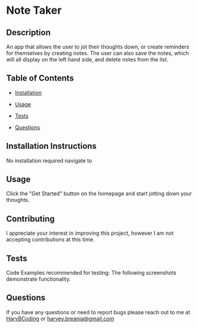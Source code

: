 
  # Note Taker
  

  ## Description
  An app that allows the user to jot their thoughts down, or create reminders for themselves by creating notes. The user can also save the notes, which will all display on the left hand side, and delete notes from the list.

  ## Table of Contents
  * [Installation](#installation-instructions)
  * [Usage](#usage)
  
  * [Tests](#tests)
  * [Questions](#questions)
  
  
  

  ## Installation Instructions
  No installation required navigate to 
  <!-- enter deployed site -->

  ## Usage
  Click the "Get Started" button on the homepage and start jotting down your thoughts.

  
  ## Contributing
  I appreciate your interest in improving this project, however I am not accepting contributions at this time.
  

  
  ## Tests
  Code Examples recommended for testing: The following screenshots demonstrate functionality.
  <!-- 2 screenshots here -->

  ## Questions
  If you have any questions or need to report bugs please reach out to me at [HarvBCoding](https://www.github.com/HarvBCoding) or harvey.breania@gmail.com
  
  

